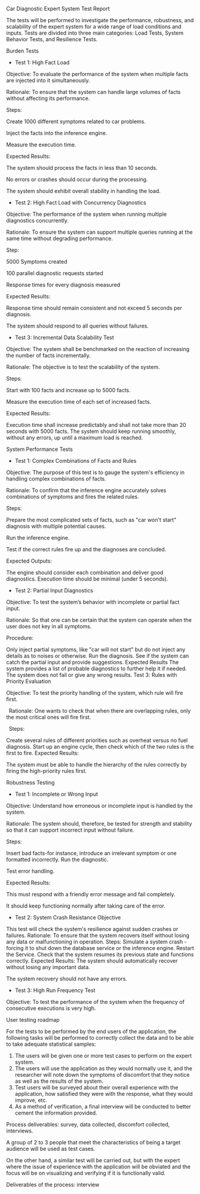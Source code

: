 ﻿Car Diagnostic Expert System Test Report 

The tests will be performed to investigate the performance, robustness, and scalability of the expert system for a wide range of load conditions and inputs. Tests are divided into three main categories: Load Tests, System Behavior Tests, and Resilience Tests. 

Burden Tests

- Test 1: High Fact Load 

Objective: To evaluate the performance of the system when multiple facts are injected into it simultaneously. 

Rationale: To ensure that the system can handle large volumes of facts without affecting its performance. 

Steps: 

Create 1000 different symptoms related to car problems. 

Inject the facts into the inference engine. 

Measure the execution time. 

Expected Results: 

The system should process the facts in less than 10 seconds. 

No errors or crashes should occur during the processing. 

The system should exhibit overall stability in handling the load. 

- Test 2: High Fact Load with Concurrency Diagnostics 

Objective: The performance of the system when running multiple diagnostics concurrently. 

Rationale: To ensure the system can support multiple queries running at the same time without degrading performance. 

Step: 

5000 Symptoms created 

100 parallel diagnostic requests started 

Response times for every diagnosis measured 

Expected Results: 

Response time should remain consistent and not exceed 5 seconds per diagnosis. 

The system should respond to all queries without failures. 

- Test 3: Incremental Data Scalability Test 

Objective: The system shall be benchmarked on the reaction of increasing the number of facts incrementally. 

Rationale: The objective is to test the scalability of the system. 

Steps: 

Start with 100 facts and increase up to 5000 facts. 

Measure the execution time of each set of increased facts. 

Expected Results: 

Execution time shall increase predictably and shall not take more than 20 seconds with 5000 facts. The system should keep running smoothly, without any errors, up until a maximum load is reached. 

System Performance Tests 

- Test 1: Complex Combinations of Facts and Rules 

Objective: The purpose of this test is to gauge the system's efficiency in handling complex combinations of facts. 

Rationale: To confirm that the inference engine accurately solves combinations of symptoms and fires the related rules. 

Steps: 

Prepare the most complicated sets of facts, such as "car won't start" diagnosis with multiple potential causes. 

Run the inference engine. 

Test if the correct rules fire up and the diagnoses are concluded. 

Expected Outputs: 

The engine should consider each combination and deliver good diagnostics. Execution time should be minimal (under 5 seconds). 

- Test 2: Partial Input Diagnostics 

Objective: To test the system’s behavior with incomplete or partial fact input. 

Rationale: So that one can be certain that the system can operate when the user does not key in all symptoms. 

Procedure: 

Only inject partial symptoms, like "car will not start" but do not inject any details as to noises or otherwise. Run the diagnosis. See if the system can catch the partial input and provide suggestions. Expected Results The system provides a list of probable diagnostics to further help it if needed. The system does not fail or give any wrong results. Test 3: Rules with Priority Evaluation 

Objective: To test the priority handling of the system, which rule will fire first. 

` `Rationale: One wants to check that when there are overlapping rules, only the most critical ones will fire first. 

` `Steps: 

Create several rules of different priorities such as overheat versus no fuel diagnosis. Start up an engine cycle, then check which of the two rules is the first to fire. Expected Results: 

The system must be able to handle the hierarchy of the rules correctly by firing the high-priority rules first. 

Robustness Testing 

- Test 1: Incomplete or Wrong Input 

Objective: Understand how erroneous or incomplete input is handled by the system. 

Rationale: The system should, therefore, be tested for strength and stability so that it can support incorrect input without failure. 

Steps: 

Insert bad facts-for instance, introduce an irrelevant symptom or one formatted incorrectly. Run the diagnostic. 

Test error handling. 

Expected Results: 

This must respond with a friendly error message and fail completely. 

It should keep functioning normally after taking care of the error. 

- Test 2: System Crash Resistance Objective

This test will check the system's resilience against sudden crashes or failures. Rationale: To ensure that the system recovers itself without losing any data or malfunctioning in operation. Steps: Simulate a system crash - forcing it to shut down the database service or the inference engine. Restart the Service. Check that the system resumes its previous state and functions correctly. Expected Results: The system should automatically recover without losing any important data. 

The system recovery should not have any errors. 

- Test 3: High Run Frequency Test 

Objective: To test the performance of the system when the frequency of consecutive executions is very high. 

User testing roadmap 

For the tests to be performed by the end users of the application, the following tasks will be performed to correctly collect the data and to be able to take adequate statistical samples: 

1. The users will be given one or more test cases to perform on the expert system. 
1. The users will use the application as they would normally use it, and the researcher will note down the symptoms of discomfort that they notice as well as the results of the system. 
1. Test users will be surveyed about their overall experience with the application, how satisfied they were with the response, what they would improve, etc. 
1. As a method of verification, a final interview will be conducted to better cement the information provided. 

Process deliverables: survey, data collected, discomfort collected, interviews. 

A group of 2 to 3 people that meet the characteristics of being a target audience will be used as test cases. 

On the other hand, a similar test will be carried out, but with the expert where the issue of experience with the application will be obviated and the focus will be on visualizing and verifying if it is functionally valid. 

Deliverables of the process: interview 
